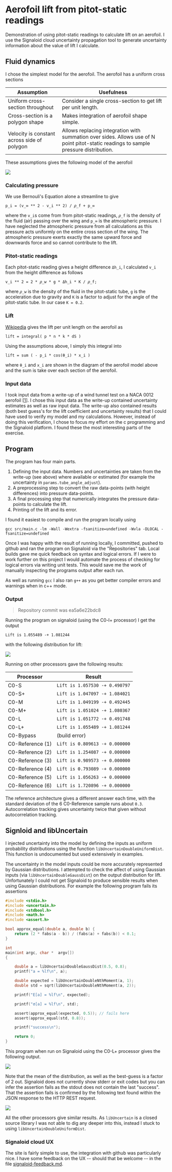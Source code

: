 # Aerofoil lift from pitot-static readings

Demonstration of using pitot-static readings to calculate lift on an aerofoil.
I use the Signaloid cloud uncertainty propagation tool to generate uncertainty information about the value of lift I calculate.

## Fluid dynamics

I chose the simplest model for the aerofoil.
The aerofoil has a uniform cross sections

| Assumption                                  | Usefulness                                                                                                                           |
| ------------------------------------------- | ------------------------------------------------------------------------------------------------------------------------------------ |
| Uniform cross-section throughout            | Consider a single cross-section to get lift per unit length.                                                                         |
| Cross-section is a polygon shape            | Makes integration of aerofoil shape simple.                                                                                          |
| Velocity is constant across side of polygon | Allows replacing integration with summation over sides. Allows use of N point pitot-static readings to sample pressure distribution. |

These assumptions gives the following model of the aerofoil

![](images/readme/aerofoil-model.png)

### Calculating pressure

We use Bernouli's Equation alone a streamline to give

    p_i = (v_∞ ** 2 - v_i ** 2) / 𝜌_f + p_∞

where the `v_i`s come from from pitot-static readings, `𝜌_f` is the density of the fluid (air) passing over the wing and `p_∞` is the atmospheric pressure.
I have neglected the atmospheric pressure from all calculations as this pressure acts uniformly on the entire cross section of the wing.
The atmospheric pressure exerts exactly the same upward force and downwards force and so cannot contribute to the lift.

### Pitot-static readings

Each pitot-static reading gives a height difference `Δh_i`, I calculated `v_i` from the height difference as follows


    v_i ** 2 = 2 * 𝜌_w * g * Δh_i * K / 𝜌_f;

where `𝜌_w` is the density of the fluid in the pitot-static tube, `g` is the acceleration due to gravity and `K` is a factor to adjust for the angle of the pitot-static tube. In our case `K = 0.2`.

### Lift

[Wikipedia](https://en.wikipedia.org/wiki/Lift_(force)#Pressure_integration) gives the lift per unit length on the aerofoil as

    lift = integral( p * n * k * dS )

Using the assumptions above, I simply this integral into

    lift = sum ( - p_i * cos(θ_i) * x_i )

where `θ_i` and `x_i` are shown in the diagram of the aerofoil model above and the sum is take over each section of the aerofoil.

### Input data

I took input data from a write-up of a wind tunnel test on a NACA 0012 aerofoil [[1]].
I chose this input data as the write-up contained uncertainty estimates as well as raw input data.
The write-up also contained results (both best guess's for the lift coefficient and uncertainty results) that I could have used to verify my model and my calculations.
However, instead of doing this verification, I chose to focus my effort on the c programming and the Signaloid platform.
I found these the most interesting parts of the exercise.

[1]: https://www.researchgate.net/publication/319649582_Wind_Tunnel_Testing_of_a_NACA0012_Aerofoil/link/59b7d716a6fdcc7415c01042/download#

## Program

The program has four main parts.

1. Defining the input data. Numbers and uncertainties are taken from the write-up (see above) where available or estimated (for example the uncertainty in `params.tube_angle_adjust`).
2. A preprocessing step to convert the raw data-points (with height differences) into pressure data-points.
3. A final processing step that numerically integrates the pressure data-points to calculate the lift.
4. Printing of the lift and its error.

I found it easiest to compile and run the program locally using

    gcc src/main.c -lm -Wall -Wextra -fsanitize=undefined -Wvla -DLOCAL -fsanitize=undefined

Once I was happy with the result of running locally, I committed, pushed to github and ran the program on Signaloid via the "Repositories" tab.
Local builds gave me quick feedback on syntax and logical errors.
If I were to work further on this project I would automate the process of checking for logical errors via writing unit tests.
This would save me the work of manually inspecting the programs output after each run.

As well as running `gcc` I also ran `g++` as you get better compiler errors and warnings when in c++ mode.

### Output

> Repository commit was ea5a6e22bdc8

Running the program on signaloid (using the C0-l+ processor) I get the output

    Lift is 1.055489 -+ 1.081244

with the following distribution for lift:

![](images/readme/c0-lplus-ea5a622-final-answer.png)

Running on other processors gave the following results:

| Processor        | Result                         |
| ---------------- | ------------------------------ |
| C0-S             | `Lift is 1.057530 -+ 0.490797` |
| C0-S+            | `Lift is 1.047097 -+ 1.084021` |
| C0-M             | `Lift is 1.049199 -+ 0.492445` |
| C0-M+            | `Lift is 1.051024 -+ 1.080367` |
| C0-L             | `Lift is 1.051772 -+ 0.491748` |
| C0-L+            | `Lift is 1.055489 -+ 1.081244` |
| C0-Bypass        | (build error)                  |
| C0-Reference (1) | `Lift is 0.809613 -+ 0.000000` |
| C0-Reference (2) | `Lift is 1.254087 -+ 0.000000` |
| C0-Reference (3) | `Lift is 0.989573 -+ 0.000000` |
| C0-Reference (4) | `Lift is 0.793089 -+ 0.000000` |
| C0-Reference (5) | `Lift is 1.056263 -+ 0.000000` |
| C0-Reference (6) | `Lift is 1.720896 -+ 0.000000` |

The reference architecture gives a different answer each time, with the standard deviation of the 6 C0-Reference sample runs about `0.3`.
Autocorrelation tracking gives uncertainty twice that given without autocorrelation tracking.

## Signloid and libUncertain

I injected uncertainty into the model by defining the inputs as uniform probability distributions using the function `libUncertainDoubleUniformDist`.
This function is undocumented but used extensively in examples.

The uncertainty in the model inputs could be more accurately represented by Gaussian distributions.
I attempted to check the affect of using Gaussian inputs (via `libUncertainDoubleGaussDist`) on the output distribution for lift.
Unfortunately I could not get Signaloid to produce sensible results when using Gaussian distributions.
For example the following program fails its assertions

```c
#include <stdio.h>
#include <uncertain.h>
#include <stdbool.h>
#include <math.h>
#include <assert.h>

bool approx_equal(double a, double b) {
    return (2 * fabs(a - b)) / (fabs(a) + fabs(b)) < 0.1;
}

int
main(int argc, char *  argv[])
{

	double a = libUncertainDoubleGaussDist(0.5, 0.8);
	printf("a = %lf\n", a);

    double expected = libUncertainDoubleNthMoment(a, 1);
    double std = sqrt(libUncertainDoubleNthMoment(a, 2));

	printf("E[a] = %lf\n", expected);

	printf("σ[a] = %lf\n", std);

    assert(approx_equal(expected, 0.5)); // fails here
    assert(approx_equal(std, 0.8));

	printf("success\n");

	return 0;
}
```

This program when run on Signaloid using the C0-L+ processor gives the following output.

![](images/readme/c0-lplus-gaussian-wrong-mean.png)

Note that the mean of the distribution, as well as the best-guess is a factor of 2 out.
Signaloid does not currently show stderr or exit codes but you can infer the assertion fails as the stdout does not contain the last "success".
That the assertion fails is confirmed by the following text found within the JSON response to the HTTP REST request.

![](images/readme/c0-m-http-response-with-assertion.png)

All the other processors give similar results.
As `libUncertain` is a closed source library I was not able to dig any deeper into this, instead I stuck to using `libUncertainDoubleUniformDist`.

### Signaloid cloud UX

The site is fairly simple to use, the integration with github was particularly nice.
I have some feedback on the UX -- should that be welcome -- in the file [signaloid-feedback.md](./signaloid-feedback.md).